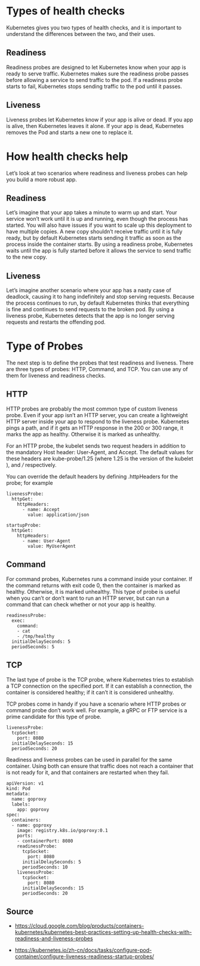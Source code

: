 # Types of health checks
Kubernetes gives you two types of health checks, and it is important to understand the differences between the two, and their uses.

## Readiness
Readiness probes are designed to let Kubernetes know when your app is ready to serve traffic. Kubernetes makes sure the readiness probe passes before allowing a service to send traffic to the pod. If a readiness probe starts to fail, Kubernetes stops sending traffic to the pod until it passes.

## Liveness
Liveness probes let Kubernetes know if your app is alive or dead. If you app is alive, then Kubernetes leaves it alone. If your app is dead, Kubernetes removes the Pod and starts a new one to replace it.

# How health checks help
Let’s look at two scenarios where readiness and liveness probes can help you build a more robust app.

## Readiness

Let’s imagine that your app takes a minute to warm up and start. Your service won’t work until it is up and running, even though the process has started. You will also have issues if you want to scale up this deployment to have multiple copies. A new copy shouldn’t receive traffic until it is fully ready, but by default Kubernetes starts sending it traffic as soon as the process inside the container starts. By using a readiness probe, Kubernetes waits until the app is fully started before it allows the service to send traffic to the new copy.

## Liveness
Let’s imagine another scenario where your app has a nasty case of deadlock, causing it to hang indefinitely and stop serving requests. Because the process continues to run, by default Kubernetes thinks that everything is fine and continues to send requests to the broken pod. By using a liveness probe, Kubernetes detects that the app is no longer serving requests and restarts the offending pod.

# Type of Probes
The next step is to define the probes that test readiness and liveness. There are three types of probes: HTTP, Command, and TCP. You can use any of them for liveness and readiness checks.

## HTTP
HTTP probes are probably the most common type of custom liveness probe. Even if your app isn’t an HTTP server, you can create a lightweight HTTP server inside your app to respond to the liveness probe. Kubernetes pings a path, and if it gets an HTTP response in the 200 or 300 range, it marks the app as healthy. Otherwise it is marked as unhealthy.

For an HTTP probe, the kubelet sends two request headers in addition to the mandatory Host header: User-Agent, and Accept. The default values for these headers are kube-probe/1.25 (where 1.25 is the version of the kubelet ), and */* respectively.

You can override the default headers by defining .httpHeaders for the probe; for example
```
livenessProbe:
  httpGet:
    httpHeaders:
      - name: Accept
        value: application/json

startupProbe:
  httpGet:
    httpHeaders:
      - name: User-Agent
        value: MyUserAgent
```


## Command
For command probes, Kubernetes runs a command inside your container. If the command returns with exit code 0, then the container is marked as healthy. Otherwise, it is marked unhealthy. This type of probe is useful when you can’t or don’t want to run an HTTP server, but can run a command that can check whether or not your app is healthy.

```
readinessProbe:
  exec:
    command:
    - cat
    - /tmp/healthy
  initialDelaySeconds: 5
  periodSeconds: 5
```

## TCP
The last type of probe is the TCP probe, where Kubernetes tries to establish a TCP connection on the specified port. If it can establish a connection, the container is considered healthy; if it can’t it is considered unhealthy.

TCP probes come in handy if you have a scenario where HTTP probes or command probe don’t work well. For example, a gRPC or FTP service is a prime candidate for this type of probe.

```
livenessProbe:
  tcpSocket:
    port: 8080
  initialDelaySeconds: 15
  periodSeconds: 20
```

Readiness and liveness probes can be used in parallel for the same container. Using both can ensure that traffic does not reach a container that is not ready for it, and that containers are restarted when they fail.

```
apiVersion: v1
kind: Pod
metadata:
  name: goproxy
  labels:
    app: goproxy
spec:
  containers:
  - name: goproxy
    image: registry.k8s.io/goproxy:0.1
    ports:
    - containerPort: 8080
    readinessProbe:
      tcpSocket:
        port: 8080
      initialDelaySeconds: 5
      periodSeconds: 10
    livenessProbe:
      tcpSocket:
        port: 8080
      initialDelaySeconds: 15
      periodSeconds: 20
```

## Source
- https://cloud.google.com/blog/products/containers-kubernetes/kubernetes-best-practices-setting-up-health-checks-with-readiness-and-liveness-probes

- https://kubernetes.io/zh-cn/docs/tasks/configure-pod-container/configure-liveness-readiness-startup-probes/
